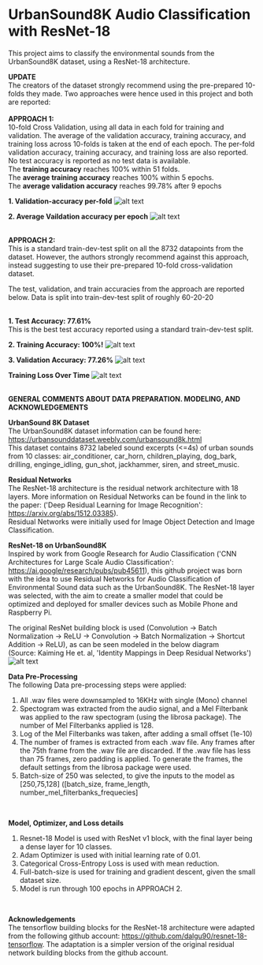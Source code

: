 # UrbanSound8K Audio Classification with ResNet-18

This project aims to classify the environmental sounds from the UrbanSound8K dataset, using a ResNet-18 architecture. <br />

**UPDATE** <br/>
The creators of the dataset strongly recommend using the pre-prepared 10-folds they made. Two approaches were hence used in this project and both are reported:
<br/> <br/>
**APPROACH 1:** <br/>
10-fold Cross Validation, using all data in each fold for training and validation. The average of the validation accuracy, training accuracy, and training loss across 10-folds is taken at the end of each epoch. The per-fold validation accuracy, training accuracy, and training loss are also reported. <br/>
No test accuracy is reported as no test data is available.
<br />
The **training accuracy** reaches 100% within 51 folds. <br />
The **average training accuracy** reaches 100% within 5 epochs. <br />
The **average validation accuracy** reaches 99.78% after 9 epochs <br />

**1. Validation-accuracy per-fold**
![alt text](https://github.com/nitinvwaran/UrbanSound8K-audio-classification-with-ResNet/blob/master/misc/accuracy_valid_fold.PNG)
<br/>

**2. Average Vaildation accuracy per epoch**
![alt text](https://github.com/nitinvwaran/UrbanSound8K-audio-classification-with-ResNet/blob/master/misc/avg_valid_accuracy.PNG)
<br/> <br/>

**APPROACH 2:** <br/>
This is a standard train-dev-test split on all the 8732 datapoints from the dataset. However, the authors strongly recommend against this approach, instead suggesting to use their pre-prepared 10-fold cross-validation dataset.  <br />

The test, validation, and train accuracies from the approach are reported below. Data is split into train-dev-test split of roughly 60-20-20 <br/> <br />

**1. Test Accuracy: 77.61%** <br/>
This is the best test accuracy reported using a standard train-dev-test split. 
<br/>


**2. Training Accuracy: 100%!**
![alt text](https://github.com/nitinvwaran/UrbanSound8K-audio-classification-with-ResNet/blob/master/misc/accuracy_resnet_18.PNG) <br />

**3. Validation Accuracy: 77.26%**
![alt text](https://github.com/nitinvwaran/UrbanSound8K-audio-classification-with-ResNet/blob/master/misc/accuracy_resnet_validation.PNG) <br />

**Training Loss Over Time** 
![alt text](https://github.com/nitinvwaran/UrbanSound8K-audio-classification-with-ResNet/blob/master/misc/loss_resnet_urbansound8k.PNG) <br /> <br/>


**GENERAL COMMENTS ABOUT DATA PREPARATION. MODELING, AND ACKNOWLEDGEMENTS** <br/>


**UrbanSound 8K Dataset** <br />
The UrbanSound8K dataset information can be found here: https://urbansounddataset.weebly.com/urbansound8k.html <br />
This dataset contains 8732 labeled sound excerpts (<=4s) of urban sounds from 10 classes: air_conditioner, car_horn, children_playing, dog_bark, drilling, enginge_idling, gun_shot, jackhammer, siren, and street_music.

**Residual Networks** <br />
The ResNet-18 architecture is the residual network architecture with 18 layers. More information on Residual Networks can be found in the link to the paper:  ('Deep Residual Learning for Image Recognition': https://arxiv.org/abs/1512.03385). <br /> Residual Networks were initially used for Image Object Detection and Image Classification. 

**ResNet-18 on UrbanSound8K** <br />
Inspired by work from Google Research for Audio Classification ('CNN Architectures for Large Scale Audio Classification': https://ai.google/research/pubs/pub45611), this github project was born with the idea to use Residual Networks for Audio Classification of Environmental Sound data such as the UrbanSound8K. The ResNet-18 layer was selected, with the aim to create a smaller model that could be optimized and deployed for smaller devices such as Mobile Phone and Raspberry Pi. 

The original ResNet building block is used (Convolution -> Batch Normalization -> ReLU -> Convolution -> Batch Normalization -> Shortcut Addition -> ReLU), as can be seen modeled in the below diagram <br /> (Source: Kaiming He et. al, 'Identity Mappings in Deep Residual Networks') <br />
![alt text](https://github.com/nitinvwaran/UrbanSound8K-audio-classification-with-ResNet/blob/master/misc/original_resnet_block.PNG)

**Data Pre-Processing** <br />
The following Data pre-processing steps were applied:
1. All .wav files were downsampled to 16KHz with single (Mono) channel
2. Spectogram was extracted from the audio signal, and a Mel Filterbank was applied to the raw spectogram (using the librosa package).
   The number of Mel Filterbanks applied is 128.
3. Log of the Mel Filterbanks was taken, after adding a small offset (1e-10)
4. The number of frames is extracted from each .wav file. Any frames after the 75th frame from the .wav file are discarded. If the .wav file has less than 75 frames, zero padding is applied. To generate the frames, the default settings from the librosa package were used.
5. Batch-size of 250 was selected, to give the inputs to the model as [250,75,128] ([batch_size, frame_length, number_mel_filterbanks_frequecies]

<br />

**Model, Optimizer, and Loss details**
1. Resnet-18 Model is used with ResNet v1 block, with the final layer being a dense layer for 10 classes.
2. Adam Optimizer is used with initial learning rate of 0.01.
3. Categorical Cross-Entropy Loss is used with mean reduction.
4. Full-batch-size is used for training and gradient descent, given the small dataset size. 
5. Model is run through 100 epochs in APPROACH 2.
<br />

**Acknowledgements** <br />
The tensorflow building blocks for the ResNet-18 architecture were adapted from the following github account: https://github.com/dalgu90/resnet-18-tensorflow. The adaptation is a simpler version of the original residual network building blocks from the github account.


